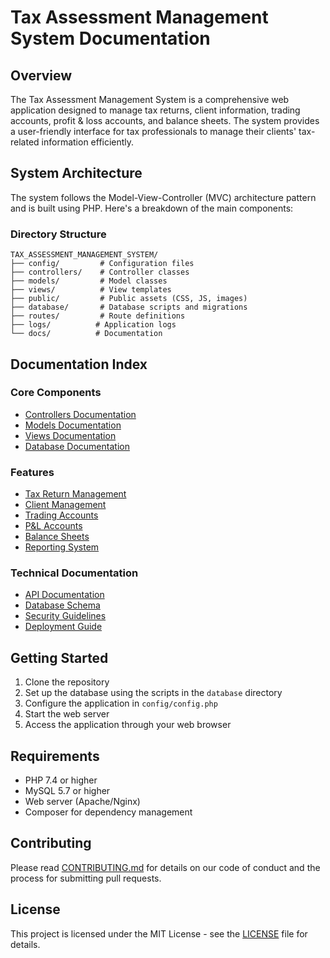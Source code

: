 # Tax Assessment Management System Documentation

## Overview
The Tax Assessment Management System is a comprehensive web application designed to manage tax returns, client information, trading accounts, profit & loss accounts, and balance sheets. The system provides a user-friendly interface for tax professionals to manage their clients' tax-related information efficiently.

## System Architecture
The system follows the Model-View-Controller (MVC) architecture pattern and is built using PHP. Here's a breakdown of the main components:

### Directory Structure
```
TAX_ASSESSMENT_MANAGEMENT_SYSTEM/
├── config/         # Configuration files
├── controllers/    # Controller classes
├── models/         # Model classes
├── views/          # View templates
├── public/         # Public assets (CSS, JS, images)
├── database/       # Database scripts and migrations
├── routes/         # Route definitions
├── logs/          # Application logs
└── docs/          # Documentation
```

## Documentation Index

### Core Components
- [Controllers Documentation](controllers.md)
- [Models Documentation](models.md)
- [Views Documentation](views.md)
- [Database Documentation](database.md)

### Features
- [Tax Return Management](features/tax-returns.md)
- [Client Management](features/clients.md)
- [Trading Accounts](features/trading-accounts.md)
- [P&L Accounts](features/pl-accounts.md)
- [Balance Sheets](features/balance-sheets.md)
- [Reporting System](features/reports.md)

### Technical Documentation
- [API Documentation](api.md)
- [Database Schema](database-schema.md)
- [Security Guidelines](security.md)
- [Deployment Guide](deployment.md)

## Getting Started
1. Clone the repository
2. Set up the database using the scripts in the `database` directory
3. Configure the application in `config/config.php`
4. Start the web server
5. Access the application through your web browser

## Requirements
- PHP 7.4 or higher
- MySQL 5.7 or higher
- Web server (Apache/Nginx)
- Composer for dependency management

## Contributing
Please read [CONTRIBUTING.md](CONTRIBUTING.md) for details on our code of conduct and the process for submitting pull requests.

## License
This project is licensed under the MIT License - see the [LICENSE](LICENSE) file for details. 
